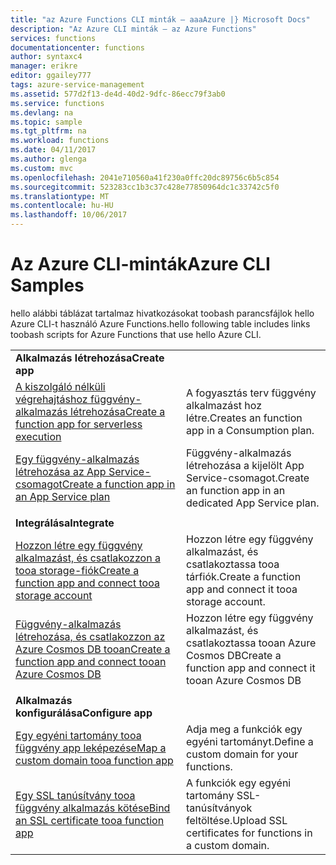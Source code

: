 ```yaml
---
title: "az Azure Functions CLI minták – aaaAzure |} Microsoft Docs"
description: "Az Azure CLI minták – az Azure Functions"
services: functions
documentationcenter: functions
author: syntaxc4
manager: erikre
editor: ggailey777
tags: azure-service-management
ms.assetid: 577d2f13-de4d-40d2-9dfc-86ecc79f3ab0
ms.service: functions
ms.devlang: na
ms.topic: sample
ms.tgt_pltfrm: na
ms.workload: functions
ms.date: 04/11/2017
ms.author: glenga
ms.custom: mvc
ms.openlocfilehash: 2041e710560a41f230a0ffc20dc89756c6b5c854
ms.sourcegitcommit: 523283cc1b3c37c428e77850964dc1c33742c5f0
ms.translationtype: MT
ms.contentlocale: hu-HU
ms.lasthandoff: 10/06/2017
---
```

# <a name="azure-cli-samples"></a><span data-ttu-id="af89f-103">Az Azure CLI-minták</span><span class="sxs-lookup"><span data-stu-id="af89f-103">Azure CLI Samples</span></span>

<span data-ttu-id="af89f-104">hello alábbi táblázat tartalmaz hivatkozásokat toobash parancsfájlok hello Azure CLI-t használó Azure Functions.</span><span class="sxs-lookup"><span data-stu-id="af89f-104">hello following table includes links toobash scripts for Azure Functions that use hello Azure CLI.</span></span>

| | |
|-|-|
|<span data-ttu-id="af89f-105">**Alkalmazás létrehozása**</span><span class="sxs-lookup"><span data-stu-id="af89f-105">**Create app**</span></span>||
| [<span data-ttu-id="af89f-106">A kiszolgáló nélküli végrehajtáshoz függvény-alkalmazás létrehozása</span><span class="sxs-lookup"><span data-stu-id="af89f-106">Create a function app for serverless execution</span></span>](scripts/functions-cli-create-serverless.md) | <span data-ttu-id="af89f-107">A fogyasztás terv függvény alkalmazást hoz létre.</span><span class="sxs-lookup"><span data-stu-id="af89f-107">Creates an function app in a Consumption plan.</span></span>  |
| [<span data-ttu-id="af89f-108">Egy függvény-alkalmazás létrehozása az App Service-csomagot</span><span class="sxs-lookup"><span data-stu-id="af89f-108">Create a function app in an App Service plan</span></span>](scripts/functions-cli-create-app-service-plan.md) | <span data-ttu-id="af89f-109">Függvény-alkalmazás létrehozása a kijelölt App Service-csomagot.</span><span class="sxs-lookup"><span data-stu-id="af89f-109">Create an function app in an dedicated App Service plan.</span></span> |
| | |
|<span data-ttu-id="af89f-110">**Integrálása**</span><span class="sxs-lookup"><span data-stu-id="af89f-110">**Integrate**</span></span>||
| [<span data-ttu-id="af89f-111">Hozzon létre egy függvény alkalmazást, és csatlakozzon a tooa storage-fiók</span><span class="sxs-lookup"><span data-stu-id="af89f-111">Create a function app and connect tooa storage account</span></span>](scripts/functions-cli-create-function-app-connect-to-storage-account.md) | <span data-ttu-id="af89f-112">Hozzon létre egy függvény alkalmazást, és csatlakoztassa tooa tárfiók.</span><span class="sxs-lookup"><span data-stu-id="af89f-112">Create a function app and connect it tooa storage account.</span></span> |
| [<span data-ttu-id="af89f-113">Függvény-alkalmazás létrehozása, és csatlakozzon az Azure Cosmos DB tooan</span><span class="sxs-lookup"><span data-stu-id="af89f-113">Create a function app and connect tooan Azure Cosmos DB</span></span>](scripts/functions-cli-create-function-app-connect-to-cosmos-db.md) | <span data-ttu-id="af89f-114">Hozzon létre egy függvény alkalmazást, és csatlakoztassa tooan Azure Cosmos DB</span><span class="sxs-lookup"><span data-stu-id="af89f-114">Create a function app and connect it tooan Azure Cosmos DB</span></span> |
| | |
|<span data-ttu-id="af89f-115">**Alkalmazás konfigurálása**</span><span class="sxs-lookup"><span data-stu-id="af89f-115">**Configure app**</span></span>||
| [<span data-ttu-id="af89f-116">Egy egyéni tartomány tooa függvény app leképezése</span><span class="sxs-lookup"><span data-stu-id="af89f-116">Map a custom domain tooa function app</span></span>](scripts/functions-cli-configure-custom-domain.md) | <span data-ttu-id="af89f-117">Adja meg a funkciók egy egyéni tartományt.</span><span class="sxs-lookup"><span data-stu-id="af89f-117">Define a custom domain for your functions.</span></span>  |
| [<span data-ttu-id="af89f-118">Egy SSL tanúsítvány tooa függvény alkalmazás kötése</span><span class="sxs-lookup"><span data-stu-id="af89f-118">Bind an SSL certificate tooa function app</span></span>](scripts/functions-cli-configure-ssl-certificate.md)  |  <span data-ttu-id="af89f-119">A funkciók egy egyéni tartomány SSL-tanúsítványok feltöltése.</span><span class="sxs-lookup"><span data-stu-id="af89f-119">Upload SSL certificates for functions in a custom domain.</span></span> |
<!--

|**Scale app**||

|**Connect app tooresources**||
-->
